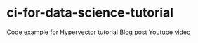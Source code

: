 # ci-for-data-science-tutorial

Code example for Hypervector tutorial
[Blog post](https://blog.hypervector.io/posts/2021-5-12-int-github.html)
[Youtube video](https://www.youtube.com/watch?v=877h1umtJAo)
